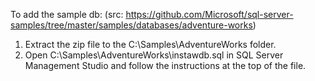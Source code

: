 To add the sample db: (src: https://github.com/Microsoft/sql-server-samples/tree/master/samples/databases/adventure-works)
1) Extract the zip file to the C:\Samples\AdventureWorks folder.
2) Open C:\Samples\AdventureWorks\instawdb.sql in SQL Server Management Studio and follow the instructions at the top of the file.
